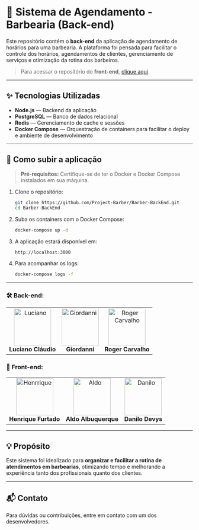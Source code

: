# 💈 Sistema de Agendamento - Barbearia (Back-end)

Este repositório contém o **back-end** da aplicação de agendamento de horários para uma barbearia. A plataforma foi pensada para facilitar o controle dos horários, agendamentos de clientes, gerenciamento de serviços e otimização da rotina dos barbeiros.

> Para acessar o repositório do **front-end**, [clique aqui](https://github.com/Project-Barber/Barber-FrontEnd).


---

## ✨ Tecnologias Utilizadas

- **Node.js** — Backend da aplicação
- **PostgreSQL** — Banco de dados relacional
- **Redis** — Gerenciamento de cache e sessões
- **Docker Compose** — Orquestração de containers para facilitar o deploy e ambiente de desenvolvimento

---

## 🚀 Como subir a aplicação

> **Pré-requisitos:** Certifique-se de ter o Docker e Docker Compose instalados em sua máquina.

1. Clone o repositório:

   ```bash
   git clone https://github.com/Project-Barber/Barber-BackEnd.git
   cd Barber-BackEnd
   ```

2. Suba os containers com o Docker Compose:

   ```bash
   docker-compose up -d
   ```

3. A aplicação estará disponível em:

   ```
   http://localhost:3000
   ```

4. Para acompanhar os logs:

   ```bash
   docker-compose logs -f
   ```

---

### 🛠️ Back-end:
<table>
  <tr>
     <td align="center">
      <img src="https://github.com/Luciano-Claudio.png" alt="Luciano" width="100"><br>
      <b>Luciano Cláudio</b>
    </td>
     <td align="center">
      <img src="https://github.com/giiordanni.png" alt="Giordanni" width="100"><br>
      <b>Giordanni</b>
    </td>
    <td align="center">
      <img src="https://github.com/RogerCarvalhoUEPB.png" alt="Roger Carvalho" width="100"><br>
      <b>Roger Carvalho</b>
    </td>
  </tr>
</table>

### 🎨 Front-end:
<table>
  <tr>
      <td align="center">
      <img src="https://github.com/HenriqueFMA.png" alt="Henrrique" width="100"><br>
      <b>Henrique Furtado</b>
    </td>
    <td align="center">
      <img src="https://github.com/aldoalbuquerquejr.png" alt="Aldo" width="100"><br>
      <b>Aldo Albuquerque</b>
    </td>
    <td align="center">
      <img src="https://github.com/DanilloDevys.png" alt="Danilo" width="100"><br>
      <b>Danilo Devys</b>
    </td>
  </tr>
</table>

---

## 💡 Propósito

Este sistema foi idealizado para **organizar e facilitar a rotina de atendimentos em barbearias**, otimizando tempo e melhorando a experiência tanto dos profissionais quanto dos clientes.

---

## 📬 Contato

Para dúvidas ou contribuições, entre em contato com um dos desenvolvedores.


